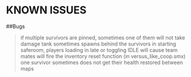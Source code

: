 # KNOWN ISSUES

##Bugs   
> if multiple survivors are pinned, sometimes one of them will not take damage
> tank sometimes spawns behind the survivors
> in starting saferoom, players loading in late or toggling IDLE will cause team mates will fire the inventory reset function (in versus_like_coop.smx)
> one survivor sometimes does not get their health restored between maps






